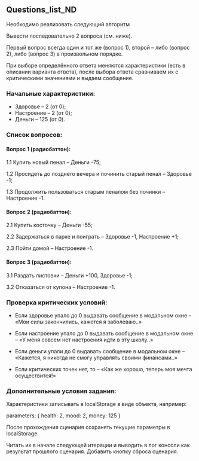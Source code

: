 ## Questions_list_ND

Необходимо реализовать следующий алгоритм 

Вывести последовательно 2 вопроса (см. ниже).

Первый вопрос всегда один и тот же (вопрос 1), второй – либо (вопрос 2), либо (вопрос 3) в произвольном порядке.

При выборе определённого ответа меняются характеристики (есть в описании варианта ответа), после выбора ответа сравниваем их с критическими значениями и выдаем сообщение.
 

### Начальные характеристики:

* Здоровье – 2 (от 0);
* Настроение – 2 (от 0);
* Деньги – 125 (от 0).
 
### Список вопросов:

#### Вопрос 1 (радиобаттон):

1.1 Купить новый пенал – Деньги -75;

1.2 Просидеть до позднего вечера и починить старый пенал – Здоровье -1;

1.3 Продолжить пользоваться старым пеналом без починки – Настроение -1.
 

#### Вопрос 2 (радиобаттон):

2.1 Купить косточку – Деньги -55;

2.2 Задержаться в парке и поиграть – Здоровье -1, Настроение +1;

2.3 Пойти домой – Настроение -1.

#### Вопрос 3 (радиобаттон):

3.1 Раздать листовки – Деньги +100, Здоровье -1;

3.2 Отказаться от купона – Настроение -1.

### Проверка критических условий: 

* Если здоровье упало до 0 выдавать сообщение в модальном окне – «Мои силы закончились, кажется я заболеваю..»

* Если настроение упало до 0 выдавать сообщение в модальном окне – «У меня совсем нет настроения идти в эту школу..»

* Если деньги упали до 0 выдавать сообщение в модальном окне – «Кажется, я никогда не смогу управлять своими финансами..»

* Если критических точек нет, то – «Как же хорошо, теперь моя мечта осуществится!»


### Дополнительные условия задания: 

Характеристики записывать в localStorage в виде объекта, например:

parameters: {
  health: 2,
  mood: 2,
  money: 125
}

После прохождения сценария сохранять текущие параметры в localStorage.

Читать их в начале следующей итерации и выводить в лог консоли как результат прошлого сценария. Добавить кнопку сброса сценария.
